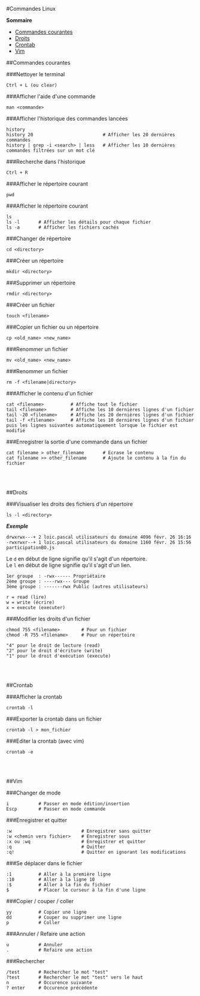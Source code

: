 #Commandes Linux  

**Sommaire**

* [Commandes courantes](#commandes-courantes)
* [Droits](#droits)
* [Crontab](#crontab)
* [Vim](#vim)

##Commandes courantes

###Nettoyer le terminal
```
Ctrl + L (ou clear)
```

###Afficher l'aide d'une commande
```
man <commande>
```

###Afficher l'historique des commandes lancées
```
history
history 20							# Afficher les 20 dernières commandes
history | grep -i <search> | less	# Afficher les 10 dernières commandes filtrées sur un mot clé
```

###Recherche dans l'historique
```
Ctrl + R
```

###Afficher le répertoire courant
```
pwd
```

###Afficher le répertoire courant
```
ls
ls -l 		# Afficher les détails pour chaque fichier
ls -a 		# Afficher les fichiers cachés
```

###Changer de répertoire
```
cd <directory>
```

###Créer un répertoire
```
mkdir <directory>
```

###Supprimer un répertoire
```
rmdir <directory>
```

###Créer un fichier
```
touch <filename>
```

###Copier un fichier ou un répertoire
```
cp <old_name> <new_name>
```

###Renommer un fichier
```
mv <old_name> <new_name>
```

###Renommer un fichier
```
rm -f <filename|directory>
```

###Afficher le contenu d'un fichier
```
cat <filename>			# Affiche tout le fichier
tail <filename>			# Affiche les 10 dernières lignes d'un fichier
tail -20 <filename>		# Affiche les 20 dernières lignes d'un fichier
tail -f <filename>		# Affiche les 10 dernières lignes d'un fichier puis les lignes suivantes automatiquement lorsque le fichier est modifié
```

###Enregistrer la sortie d'une commande dans un fichier
```
cat filename > other_filename		# Ecrase le contenu
cat filename >> other_filename		# Ajoute le contenu à la fin du fichier
```

<br><br>

##Droits

###Visualiser les droits des fichiers d'un répertoire
```
ls -l <directory>
```

***Exemple***
```
drwxrwx---+ 2 loic.pascal utilisateurs du domaine 4096 févr. 26 16:16
-rwxrwxr--+ 1 loic.pascal utilisateurs du domaine 1160 févr. 26 15:56 participationBO.js
```

Le `d` en début de ligne signifie qu'il s'agit d'un répertoire.  
Le `l` en début de ligne signifie qu'il s'agit d'un lien.  

```
1er groupe  : -rwx------ Propriétaire
2ème groupe : ----rwx--- Groupe
3ème groupe : -------rwx Public (autres utilisateurs)

r = read (lire)
w = write (écrire)
x = execute (executer) 
```

###Modifier les droits d'un fichier
```
chmod 755 <filename> 		# Pour un fichier
chmod -R 755 <filename> 	# Pour un répertoire
```

```
"4" pour le droit de lecture (read)
"2" pour le droit d'écriture (write)
"1" pour le droit d'exécution (execute)
```

<br><br>

##Crontab

###Afficher la crontab
```
crontab -l
```

###Exporter la crontab dans un fichier
```
crontab -l > mon_fichier
```

###Editer la crontab (avec vim)
```
crontab -e
```

<br><br>

##Vim

###Changer de mode
```
i 			# Passer en mode édition/insertion
Escp 		# Passer en mode commande
```

###Enregistrer et quitter
```
:w 							# Enregistrer sans quitter
:w <chemin vers fichier> 	# Enregistrer sous
:x ou :wq 					# Enregistrer et quitter
:q 							# Quitter
:q! 						# Quitter en ignorant les modifications
```

###Se déplacer dans le fichier
```
:1 			# Aller à la première ligne
:10 		# Aller à la ligne 10
:$ 			# Aller à la fin du fichier
$ 			# Placer le curseur à la fin d'une ligne
```

###Copier / couper / coller
```
yy 			# Copier une ligne
dd 			# Couper ou supprimer une ligne
p 			# Coller
```

###Annuler / Refaire une action
```
u 			# Annuler
. 			# Refaire une action
```

###Rechercher
```
/test		# Rechercher le mot "test"
?test		# Rechercher le mot "test" vers le haut
n 			# Occurence suivante
? enter		# Occurence précédente
```